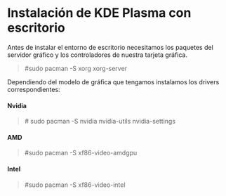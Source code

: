 # Instalación de KDE Plasma con escritorio

Antes de instalar el entorno de escritorio necesitamos los paquetes del servidor gráfico y los controladores de nuestra tarjeta gráfica.

> \#sudo pacman -S xorg xorg-server

Dependiendo del modelo de gráfica que tengamos instalamos los drivers correspondientes:

#### Nvidia

> \# sudo pacman -S nvidia nvidia-utils nvidia-settings

#### AMD

> \#sudo pacman -S xf86-video-amdgpu

#### Intel

> \#sudo pacman -S xf86-video-intel